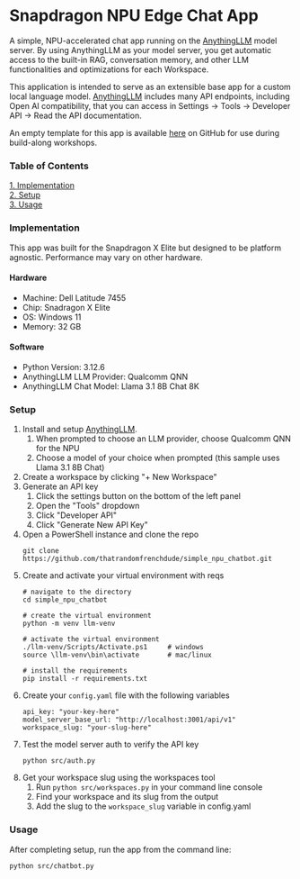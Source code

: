 # Snapdragon NPU Edge Chat App

A simple, NPU-accelerated chat app running on the [AnythingLLM](https://anythingllm.com/) model server. By using AnythingLLM as your model server, you get automatic access to the built-in RAG, conversation memory, and other LLM functionalities and optimizations for each Workspace.

This application is intended to serve as an extensible base app for a custom local language model. [AnythingLLM](https://anythingllm.com/) includes many API endpoints, including Open AI compatibility, that you can access in Settings -> Tools -> Developer API -> Read the API documentation.

An empty template for this app is available [here](https://github.com/thatrandomfrenchdude/simple-npu-chatbot-template) on GitHub for use during build-along workshops.

### Table of Contents
[1. Implementation](#implementation)<br>
[2. Setup](#setup)<br>
[3. Usage](#usage)<br>

### Implementation
This app was built for the Snapdragon X Elite but designed to be platform agnostic. Performance may vary on other hardware.

#### Hardware
- Machine: Dell Latitude 7455
- Chip: Snadragon X Elite
- OS: Windows 11
- Memory: 32 GB

#### Software
- Python Version: 3.12.6
- AnythingLLM LLM Provider: Qualcomm QNN
- AnythingLLM Chat Model: Llama 3.1 8B Chat 8K

### Setup
1. Install and setup [AnythingLLM](https://anythingllm.com/).
    1. When prompted to choose an LLM provider, choose Qualcomm QNN for the NPU
    2. Choose a model of your choice when prompted (this sample uses Llama 3.1 8B Chat)
2. Create a workspace by clicking "+ New Workspace"
3. Generate an API key
    1. Click the settings button on the bottom of the left panel
    2. Open the "Tools" dropdown
    3. Click "Developer API"
    4. Click "Generate New API Key"
4. Open a PowerShell instance and clone the repo
    ```
    git clone https://github.com/thatrandomfrenchdude/simple_npu_chatbot.git
    ```
5. Create and activate your virtual environment with reqs
    ```
    # navigate to the directory
    cd simple_npu_chatbot

    # create the virtual environment
    python -m venv llm-venv

    # activate the virtual environment
    ./llm-venv/Scripts/Activate.ps1     # windows
    source \llm-venv\bin\activate       # mac/linux

    # install the requirements
    pip install -r requirements.txt
    ```
6. Create your `config.yaml` file with the following variables
    ```
    api_key: "your-key-here"
    model_server_base_url: "http://localhost:3001/api/v1"
    workspace_slug: "your-slug-here"
    ```
7. Test the model server auth to verify the API key
    ```
    python src/auth.py
    ```
8. Get your workspace slug using the workspaces tool
    1. Run ```python src/workspaces.py``` in your command line console
    2. Find your workspace and its slug from the output
    3. Add the slug to the `workspace_slug` variable in config.yaml

### Usage
After completing setup, run the app from the command line:
```
python src/chatbot.py
```


